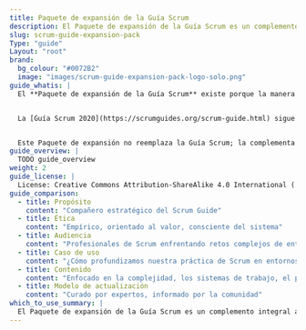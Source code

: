 ```yaml
---
title: Paquete de expansión de la Guía Scrum
description: El Paquete de expansión de la Guía Scrum es un complemento integral a la Guía Scrum 2020, creado para ayudar a los profesionales a desenvolverse en entornos de desarrollo de productos cada vez más complejos.
slug: scrum-guide-expansion-pack
Type: "guide"
Layout: "root"
brand:
  bg_colour: "#0072B2"
  image: "images/scrum-guide-expansion-pack-logo-solo.png"
guide_whatis: |
  El **Paquete de expansión de la Guía Scrum** existe porque la manera en que desarrollamos productos cambia, y lo hace cada vez más rápido.


  La [Guía Scrum 2020](https://scrumguides.org/scrum-guide.html) sigue siendo una base sólida, pero muchas personas que practican Scrum empezaron a preguntarse cómo mantenerse enfocadas en los resultados, cómo integrar la inteligencia artificial en los equipos y cómo conservar la simplicidad de Scrum en entornos de ritmo acelerado.


  Este Paquete de expansión no reemplaza la Guía Scrum; la complementa para quienes necesitan más claridad en el contexto actual. El objetivo no es añadir reglas, sino reforzar el espíritu de Scrum: pensamiento centrado en producto, información y decisiones emergentes y enfoque estratégico. Esta guía ayuda a los equipos a aprender y adaptarse más  rápido,  para entregar valor, incluso en contextos inciertos, acelerados y marcados por la tecnología.
guide_overview: |
  TODO guide_overview
weight: 2
guide_license: |
  License: Creative Commons Attribution-ShareAlike 4.0 International ( CC BY-SA 4.0  ).
guide_comparison:
  - title: Propósito
    content: "Compañero estratégico del Scrum Guide"
  - title: Ética
    content: "Empírico, orientado al valor, consciente del sistema"
  - title: Audiencia
    content: "Profesionales de Scrum enfrentando retos complejos de entrega"
  - title: Caso de uso
    content: "¿Cómo profundizamos nuestra práctica de Scrum en entornos modernos?"
  - title: Contenido
    content: "Enfocado en la complejidad, los sistemas de trabajo, el pensamiento de producto y el liderazgo"
  - title: Modelo de actualización
    content: "Curado por expertos, informado por la comunidad"
which_to_use_summary: |
  El Paquete de expansión de la Guía Scrum es un complemento integral a [la Guía Scrum 2020](https://scrumguides.org), creado para ayudar a los profesionales a desenvolverse en entornos de desarrollo de productos cada vez más complejos. Se profundiza en los principios fundamentales del marco de trabajo Scrum ofreciendo orientación adicional sobre la complejidad, el pensamiento de producto, los sistemas de trabajo y el liderazgo ágil, sin perder la esencia de Scrum basada en el empirismo y la autogestión. No se trata de una reescritura, sino una ampliación estratégica de la Guía para apoyar que las entregas sean sostenibles y orientadas a generar  valor en los equipos de trabajo modernos.
---
```


